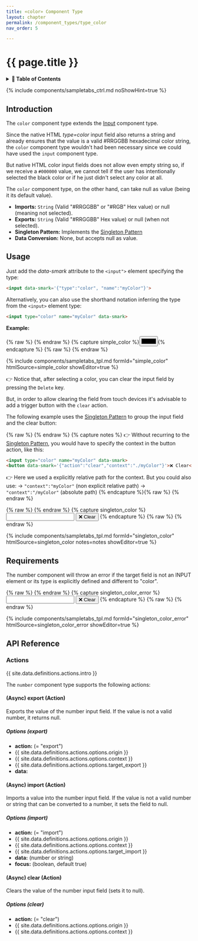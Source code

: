 ```yaml
---
title: «color» Component Type
layout: chapter
permalink: /component_types/type_color
nav_order: 5

---
```


# {{ page.title }}

<details class="chaptertoc">
<summary>
<strong>📖 Table of Contents</strong>
</summary>

  {{ "
<!-- vim-markdown-toc GitLab -->

* [Introduction](#introduction)
* [Usage](#usage)
* [Requirements](#requirements)
* [API Reference](#api-reference)
    * [Actions](#actions)
        * [(Async) export (Action)](#async-export-action)
            * [Options (export)](#options-export)
        * [(Async) import (Action)](#async-import-action)
            * [Options (import)](#options-import)
        * [(Async) clear (Action)](#async-clear-action)
            * [Options (clear)](#options-clear)

<!-- vim-markdown-toc -->
       " | markdownify }}

</details>

{% include components/sampletabs_ctrl.md noShowHint=true %}

## Introduction

The `color` component type extends the [Input](/component_types/type_input)
component type.

Since the native HTML *type=color* input field also returns a string and
already ensures that the value is a valid #RRGGBB hexadecimal color string, the
`color` component type wouldn't had been necessary since we could have used the
`input` component type.

But native HTML color input fields does not allow even empty string so, if we
receive a `#000000` value, we cannot tell if the user has intentionally
selected the black color or if he just didn't select any color at all.

The `color` component type, on the other hand, can take null as value (being it
its default value).

- **Imports:** `String` (Valid "#RRGGBB" or "#RGB" Hex value) or null (meaning not selected).
- **Exports:** `String` (Valid "#RRGGBB" Hex value) or null (when not selected).
- **Singleton Pattern:** Implements the [Singleton Pattern](/getting_started/core_component_types#the-singleton-pattern)
- **Data Conversion:** None, but accepts null as value.

## Usage

Just add the *data-smark* attribute to the `<input">` element specifying the type:

```html
<input data-smark='{"type":"color", "name":"myColor"}'>
```

Alternatively, you can also use the shorthand notation inferring the type from the `<input>` element type:

```html
<input type="color" name="myColor" data-smark>
```

**Example:**

{% raw %} <!-- simple_color {{{ --> {% endraw %}
{% capture simple_color
%}<input type="color" name="myColor" data-smark>{%
endcapture %}
{% raw %} <!-- }}} --> {% endraw %}

{% include components/sampletabs_tpl.md
    formId="simple_color"
    htmlSource=simple_color
    showEditor=true
%}


👉 Notice that, after selecting a color, you can clear the input field by
pressing the `Delete` key.

But, in order to allow clearing the field from touch devices it's advisable to
add a trigger button with the `clear` action.

The following example uses the [Singleton
Pattern](/getting_started/core_component_types#the-singleton-pattern) to group
the input field and the clear button:


{% raw %} <!-- Notes {{{ --> {% endraw %}
{% capture notes %}
👉 Without recurring to the [Singleton
Pattern](/getting_started/core_component_types#the-singleton-pattern), you
would have to specify the context in the button action, like this:

```html
<input type="color" name="myColor" data-smark>
<button data-smark='{"action":"clear","context":"./myColor"}'>❌ Clear</button>
```

👉 Here we used a explicitly relative path for the context. But you could also use:
   → `"context":"myColor"` (non explicit relative path)
   → `"context":"/myColor"` (absolute path)
{% endcapture %}{% raw %} <!-- }}} --> {% endraw %}


{% raw %} <!-- singleton_color {{{ --> {% endraw %}
{% capture singleton_color
%}<span data-smark='{"type":"color", "name":"myColor"}'>
    <input data-smark>
    <button data-smark='{"action":"clear"}'>❌ Clear</button>
</span>{%
endcapture %}
{% raw %} <!-- }}} --> {% endraw %}

{% include components/sampletabs_tpl.md
    formId="singleton_color"
    htmlSource=singleton_color
    notes=notes
    showEditor=true
%}


## Requirements

The number component will throw an error if the target field is not an INPUT
element or its type is explicitly defined and different to "color".

{% raw %} <!-- singleton_color_error {{{ --> {% endraw %}
{% capture singleton_color_error
%}<span data-smark='{"type":"color", "name":"myColor"}'>
    <input type="text" name="myColor" data-smark>
    <button data-smark='{"action":"clear"}'>❌ Clear</button>
</span>{%
endcapture %}
{% raw %} <!-- }}} --> {% endraw %}

{% include components/sampletabs_tpl.md
    formId="singleton_color_error"
    htmlSource=singleton_color_error
    showEditor=true
%}


## API Reference

### Actions

{{ site.data.definitions.actions.intro }}

The `number` component type supports the following actions:


#### (Async) export (Action)

Exports the value of the number input field. If the value is not a valid number, it returns null.

##### Options (export)

  * **action:** (= "export")
  * {{ site.data.definitions.actions.options.origin }}
  * {{ site.data.definitions.actions.options.context }}
  * {{ site.data.definitions.actions.options.target_export }}
  * **data:**

#### (Async) import (Action)

Imports a value into the number input field. If the value is not a valid number or string that can be converted to a number, it sets the field to null.

##### Options (import)

  * **action:** (= "import")
  * {{ site.data.definitions.actions.options.origin }}
  * {{ site.data.definitions.actions.options.context }}
  * {{ site.data.definitions.actions.options.target_import }}
  * **data:** (number or string)
  * **focus:** (boolean, default true)

#### (Async) clear (Action)

Clears the value of the number input field (sets it to null).

##### Options (clear)

  * **action:** (= "clear")
  * {{ site.data.definitions.actions.options.origin }}
  * {{ site.data.definitions.actions.options.context }}




